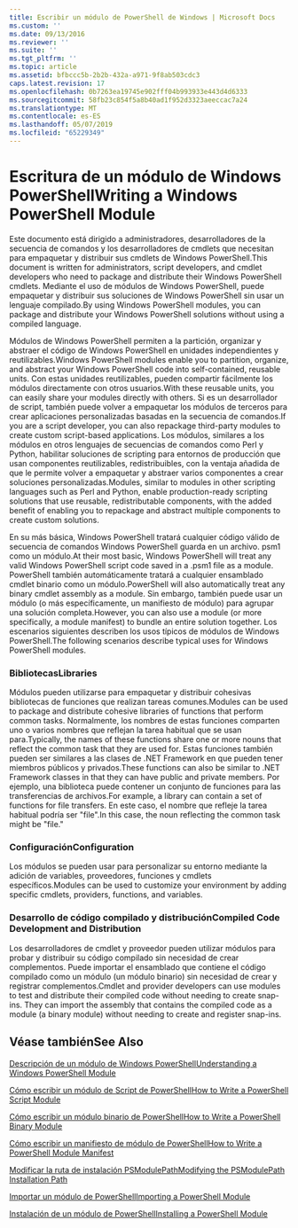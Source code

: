 ```yaml
---
title: Escribir un módulo de PowerShell de Windows | Microsoft Docs
ms.custom: ''
ms.date: 09/13/2016
ms.reviewer: ''
ms.suite: ''
ms.tgt_pltfrm: ''
ms.topic: article
ms.assetid: bfbccc5b-2b2b-432a-a971-9f8ab503cdc3
caps.latest.revision: 17
ms.openlocfilehash: 0b7263ea19745e902fff04b993933e443d4d6333
ms.sourcegitcommit: 58fb23c854f5a8b40ad1f952d3323aeeccac7a24
ms.translationtype: MT
ms.contentlocale: es-ES
ms.lasthandoff: 05/07/2019
ms.locfileid: "65229349"
---
```

# <a name="writing-a-windows-powershell-module"></a><span data-ttu-id="855d4-102">Escritura de un módulo de Windows PowerShell</span><span class="sxs-lookup"><span data-stu-id="855d4-102">Writing a Windows PowerShell Module</span></span>

<span data-ttu-id="855d4-103">Este documento está dirigido a administradores, desarrolladores de la secuencia de comandos y los desarrolladores de cmdlets que necesitan para empaquetar y distribuir sus cmdlets de Windows PowerShell.</span><span class="sxs-lookup"><span data-stu-id="855d4-103">This document is written for administrators, script developers, and cmdlet developers who need to package and distribute their Windows PowerShell cmdlets.</span></span> <span data-ttu-id="855d4-104">Mediante el uso de módulos de Windows PowerShell, puede empaquetar y distribuir sus soluciones de Windows PowerShell sin usar un lenguaje compilado.</span><span class="sxs-lookup"><span data-stu-id="855d4-104">By using Windows PowerShell modules, you can package and distribute your Windows PowerShell solutions without using a compiled language.</span></span>

<span data-ttu-id="855d4-105">Módulos de Windows PowerShell permiten a la partición, organizar y abstraer el código de Windows PowerShell en unidades independientes y reutilizables.</span><span class="sxs-lookup"><span data-stu-id="855d4-105">Windows PowerShell modules enable you to partition, organize, and abstract your Windows PowerShell code into self-contained, reusable units.</span></span> <span data-ttu-id="855d4-106">Con estas unidades reutilizables, pueden compartir fácilmente los módulos directamente con otros usuarios.</span><span class="sxs-lookup"><span data-stu-id="855d4-106">With these reusable units, you can easily share your modules directly with others.</span></span> <span data-ttu-id="855d4-107">Si es un desarrollador de script, también puede volver a empaquetar los módulos de terceros para crear aplicaciones personalizadas basadas en la secuencia de comandos.</span><span class="sxs-lookup"><span data-stu-id="855d4-107">If you are a script developer, you can also repackage third-party modules to create custom script-based applications.</span></span> <span data-ttu-id="855d4-108">Los módulos, similares a los módulos en otros lenguajes de secuencias de comandos como Perl y Python, habilitar soluciones de scripting para entornos de producción que usan componentes reutilizables, redistribuibles, con la ventaja añadida de que le permite volver a empaquetar y abstraer varios componentes a crear soluciones personalizadas.</span><span class="sxs-lookup"><span data-stu-id="855d4-108">Modules, similar to modules in other scripting languages such as Perl and Python, enable production-ready scripting solutions that use reusable, redistributable components, with the added benefit of enabling you to repackage and abstract multiple components to create custom solutions.</span></span>

<span data-ttu-id="855d4-109">En su más básica, Windows PowerShell tratará cualquier código válido de secuencia de comandos Windows PowerShell guarda en un archivo. psm1 como un módulo.</span><span class="sxs-lookup"><span data-stu-id="855d4-109">At their most basic, Windows PowerShell will treat any valid Windows PowerShell script code saved in a .psm1 file as a module.</span></span> <span data-ttu-id="855d4-110">PowerShell también automáticamente tratará a cualquier ensamblado cmdlet binario como un módulo.</span><span class="sxs-lookup"><span data-stu-id="855d4-110">PowerShell will also automatically treat any binary cmdlet assembly as a module.</span></span> <span data-ttu-id="855d4-111">Sin embargo, también puede usar un módulo (o más específicamente, un manifiesto de módulo) para agrupar una solución completa.</span><span class="sxs-lookup"><span data-stu-id="855d4-111">However, you can also use a module (or more specifically, a module manifest) to bundle an entire solution together.</span></span> <span data-ttu-id="855d4-112">Los escenarios siguientes describen los usos típicos de módulos de Windows PowerShell.</span><span class="sxs-lookup"><span data-stu-id="855d4-112">The following scenarios describe typical uses for Windows PowerShell modules.</span></span>

### <a name="libraries"></a><span data-ttu-id="855d4-113">Bibliotecas</span><span class="sxs-lookup"><span data-stu-id="855d4-113">Libraries</span></span>

<span data-ttu-id="855d4-114">Módulos pueden utilizarse para empaquetar y distribuir cohesivas bibliotecas de funciones que realizan tareas comunes.</span><span class="sxs-lookup"><span data-stu-id="855d4-114">Modules can be used to package and distribute cohesive libraries of functions that perform common tasks.</span></span> <span data-ttu-id="855d4-115">Normalmente, los nombres de estas funciones comparten uno o varios nombres que reflejan la tarea habitual que se usan para.</span><span class="sxs-lookup"><span data-stu-id="855d4-115">Typically, the names of these functions share one or more nouns that reflect the common task that they are used for.</span></span> <span data-ttu-id="855d4-116">Estas funciones también pueden ser similares a las clases de .NET Framework en que pueden tener miembros públicos y privados.</span><span class="sxs-lookup"><span data-stu-id="855d4-116">These functions can also be similar to .NET Framework classes in that they can have public and private members.</span></span> <span data-ttu-id="855d4-117">Por ejemplo, una biblioteca puede contener un conjunto de funciones para las transferencias de archivos.</span><span class="sxs-lookup"><span data-stu-id="855d4-117">For example, a library can contain a set of functions for file transfers.</span></span> <span data-ttu-id="855d4-118">En este caso, el nombre que refleje la tarea habitual podría ser "file".</span><span class="sxs-lookup"><span data-stu-id="855d4-118">In this case, the noun reflecting the common task might be "file."</span></span>

### <a name="configuration"></a><span data-ttu-id="855d4-119">Configuración</span><span class="sxs-lookup"><span data-stu-id="855d4-119">Configuration</span></span>

<span data-ttu-id="855d4-120">Los módulos se pueden usar para personalizar su entorno mediante la adición de variables, proveedores, funciones y cmdlets específicos.</span><span class="sxs-lookup"><span data-stu-id="855d4-120">Modules can be used to customize your environment by adding specific cmdlets, providers, functions, and variables.</span></span>

### <a name="compiled-code-development-and-distribution"></a><span data-ttu-id="855d4-121">Desarrollo de código compilado y distribución</span><span class="sxs-lookup"><span data-stu-id="855d4-121">Compiled Code Development and Distribution</span></span>

<span data-ttu-id="855d4-122">Los desarrolladores de cmdlet y proveedor pueden utilizar módulos para probar y distribuir su código compilado sin necesidad de crear complementos. Puede importar el ensamblado que contiene el código compilado como un módulo (un módulo binario) sin necesidad de crear y registrar complementos.</span><span class="sxs-lookup"><span data-stu-id="855d4-122">Cmdlet and provider developers can use modules to test and distribute their compiled code without needing to create snap-ins. They can import the assembly that contains the compiled code as a module (a binary module) without needing to create and register snap-ins.</span></span>

## <a name="see-also"></a><span data-ttu-id="855d4-123">Véase también</span><span class="sxs-lookup"><span data-stu-id="855d4-123">See Also</span></span>

[<span data-ttu-id="855d4-124">Descripción de un módulo de Windows PowerShell</span><span class="sxs-lookup"><span data-stu-id="855d4-124">Understanding a Windows PowerShell Module</span></span>](./understanding-a-windows-powershell-module.md)

[<span data-ttu-id="855d4-125">Cómo escribir un módulo de Script de PowerShell</span><span class="sxs-lookup"><span data-stu-id="855d4-125">How to Write a PowerShell Script Module</span></span>](./how-to-write-a-powershell-script-module.md)

[<span data-ttu-id="855d4-126">Cómo escribir un módulo binario de PowerShell</span><span class="sxs-lookup"><span data-stu-id="855d4-126">How to Write a PowerShell Binary Module</span></span>](./how-to-write-a-powershell-binary-module.md)

[<span data-ttu-id="855d4-127">Cómo escribir un manifiesto de módulo de PowerShell</span><span class="sxs-lookup"><span data-stu-id="855d4-127">How to Write a PowerShell Module Manifest</span></span>](how-to-write-a-powershell-module-manifest.md)

[<span data-ttu-id="855d4-128">Modificar la ruta de instalación PSModulePath</span><span class="sxs-lookup"><span data-stu-id="855d4-128">Modifying the PSModulePath Installation Path</span></span>](./modifying-the-psmodulepath-installation-path.md)

[<span data-ttu-id="855d4-129">Importar un módulo de PowerShell</span><span class="sxs-lookup"><span data-stu-id="855d4-129">Importing a PowerShell Module</span></span>](./importing-a-powershell-module.md)

[<span data-ttu-id="855d4-130">Instalación de un módulo de PowerShell</span><span class="sxs-lookup"><span data-stu-id="855d4-130">Installing a PowerShell Module</span></span>](./installing-a-powershell-module.md)
